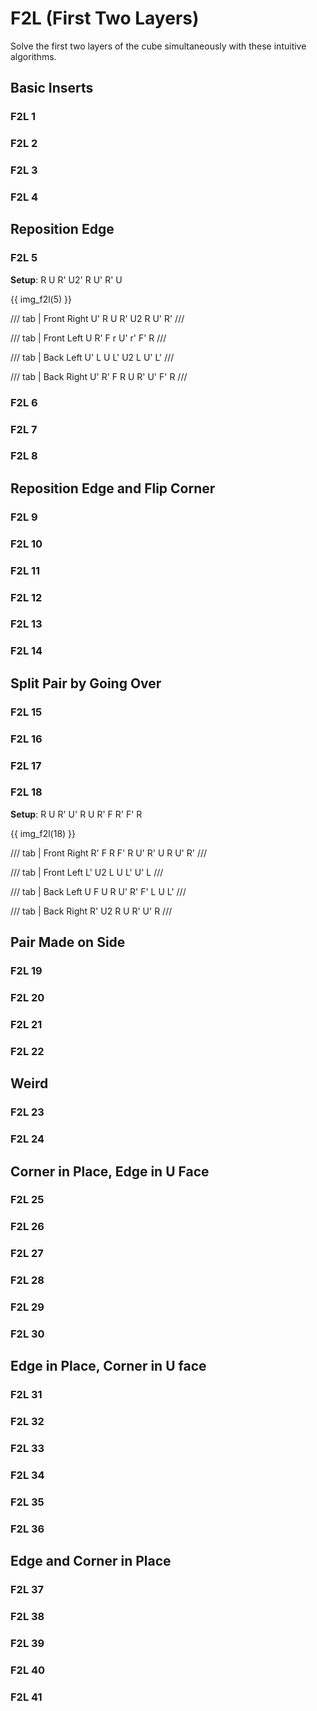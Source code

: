 # F2L (First Two Layers)

Solve the first two layers of the cube simultaneously with these intuitive algorithms.

## Basic Inserts

### F2L 1

### F2L 2

### F2L 3

### F2L 4

## Reposition Edge

### F2L 5

**Setup**: R U R' U2' R U' R' U

{{ img_f2l(5) }}

/// tab | Front Right
U' R U R' U2 R U' R'
///

/// tab | Front Left
U R' F r U' r' F' R
///

/// tab | Back Left
U' L U L' U2 L U' L'
///

/// tab | Back Right
U' R' F R U R' U' F' R
///

### F2L 6

### F2L 7

### F2L 8

## Reposition Edge and Flip Corner

### F2L 9

### F2L 10

### F2L 11

### F2L 12

### F2L 13

### F2L 14

## Split Pair by Going Over

### F2L 15

### F2L 16

### F2L 17

### F2L 18

**Setup**: R U R' U' R U R' F R' F' R

{{ img_f2l(18) }}

/// tab | Front Right
R' F R F' R U' R' U R U' R'
///

/// tab | Front Left
L' U2 L U L' U' L
///

/// tab | Back Left
U F U R U' R' F' L U L'
///

/// tab | Back Right
R' U2 R U R' U' R
///

## Pair Made on Side

### F2L 19

### F2L 20

### F2L 21

### F2L 22

## Weird

### F2L 23

### F2L 24

## Corner in Place, Edge in U Face

### F2L 25

### F2L 26

### F2L 27

### F2L 28

### F2L 29

### F2L 30

## Edge in Place, Corner in U face

### F2L 31

### F2L 32

### F2L 33

### F2L 34

### F2L 35

### F2L 36

## Edge and Corner in Place

### F2L 37

### F2L 38

### F2L 39

### F2L 40

### F2L 41
